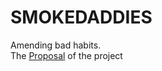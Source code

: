 # SMOKEDADDIES
Amending bad habits.
<br>The [Proposal](https://github.com/deco3500-2019/SmokeDaddies/wiki/Proposal) of the project
